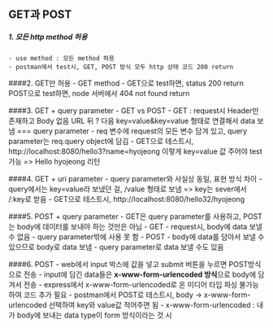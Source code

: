 ## GET과 POST
##### 1. 모든 http method 허용
    - use method : 모든 method 허용
    - postman에서 test시, GET, POST 방식 모두 http 상태 코드 200 return
    
####2. GET만 허용
    - GET method
    - GET으로 test하면, status 200 return
    POST으로 test하면, node 서버에서 404 not found return
    
####3. GET + query parameter
    - GET vs POST
        - GET : request시 Header만 존재하고 Body 없음
        URL 뒤 ? 다음 key=value&key=value 형태로 연결해서 data 보냄 === query parameter
    - req 변수에 request의 모든 변수 담겨 있고, query parameter는 req.query object에 담김
    - GET으로 테스트시, http://localhost:8080/hello3?name=hyojeong 이렇게 key=value 값 주어야 test 가능 => Hello hyojeong 리턴
    
####4. GET + uri parameter
    - query parameter와 사실상 동일, 표현 방식 차이
    - query에서는 key=value라 보냈던 걸, /value 형태로 보냄  => key는 sever에서 /:key로 받음
    - GET으로 테스트시, http://localhost:8080/hello32/hyojeong 
    
####5. POST + query parameter
    - GET은 query parameter를 사용하고, POST는 body에 데이터를 보내야 하는 것만은 아님
    - GET
        - request시, body에 data 보낼 수 없음
        - query parameter밖에 사용 못 함
     - POST
        - body에 data를 담아서 보낼 수 있으므로 body로 data 보냄
        - query parameter로 data 보낼 수도 있음
    
####6. POST
    - web에서 input 박스에 값을 넣고 submit 버튼을 누르면 POST방식으로 전송
    - input에 담긴 data들은 **x-www-form-urlencoded 방식**으로 body에 담겨서 전송
    - express에서 x-www-form-urlencoded로 온 미디어 타입 파싱 불가능하여 코드 추가 필요
    - postman에서 POST로 테스트시, body -> x-www-form-urlencoded 선택하여 key와 value값 적어주면 됨
    - x-www-form-urlencoded : 내가 body에 보내는 data type이 form 방식이라는 것 시